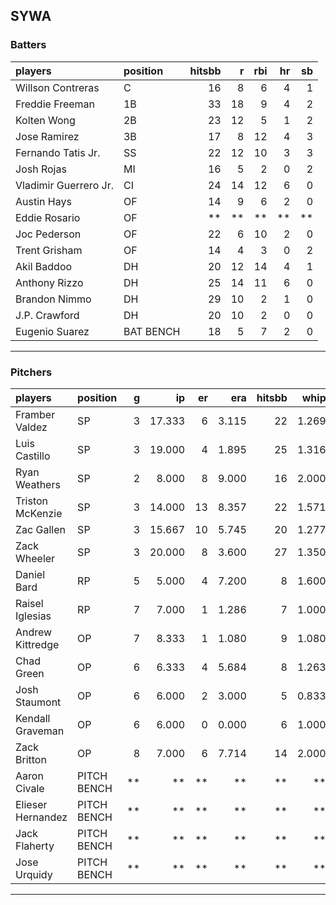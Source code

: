 ## SYWA

### Batters

 
|players               |position  | hitsbb|  r| rbi| hr| sb| 
|:---------------------|:---------|------:|--:|---:|--:|--:| 
|Willson Contreras     |C         |     16|  8|   6|  4|  1| 
|Freddie Freeman       |1B        |     33| 18|   9|  4|  2| 
|Kolten Wong           |2B        |     23| 12|   5|  1|  2| 
|Jose Ramirez          |3B        |     17|  8|  12|  4|  3| 
|Fernando Tatis Jr.    |SS        |     22| 12|  10|  3|  3| 
|Josh Rojas            |MI        |     16|  5|   2|  0|  2| 
|Vladimir Guerrero Jr. |CI        |     24| 14|  12|  6|  0| 
|Austin Hays           |OF        |     14|  9|   6|  2|  0| 
|Eddie Rosario         |OF        |     **| **|  **| **| **| 
|Joc Pederson          |OF        |     22|  6|  10|  2|  0| 
|Trent Grisham         |OF        |     14|  4|   3|  0|  2| 
|Akil Baddoo           |DH        |     20| 12|  14|  4|  1| 
|Anthony Rizzo         |DH        |     25| 14|  11|  6|  0| 
|Brandon Nimmo         |DH        |     29| 10|   2|  1|  0| 
|J.P. Crawford         |DH        |     20| 10|   2|  0|  0| 
|Eugenio Suarez        |BAT BENCH |     18|  5|   7|  2|  0| 


* * *

### Pitchers

 
|players           |position    |  g|     ip| er|   era| hitsbb|  whip| so|  w| sv| 
|:-----------------|:-----------|--:|------:|--:|-----:|------:|-----:|--:|--:|--:| 
|Framber Valdez    |SP          |  3| 17.333|  6| 3.115|     22| 1.269| 14|  2|  0| 
|Luis Castillo     |SP          |  3| 19.000|  4| 1.895|     25| 1.316| 25|  2|  0| 
|Ryan Weathers     |SP          |  2|  8.000|  8| 9.000|     16| 2.000|  6|  0|  0| 
|Triston McKenzie  |SP          |  3| 14.000| 13| 8.357|     22| 1.571| 11|  0|  0| 
|Zac Gallen        |SP          |  3| 15.667| 10| 5.745|     20| 1.277| 20|  0|  0| 
|Zack Wheeler      |SP          |  3| 20.000|  8| 3.600|     27| 1.350| 20|  2|  0| 
|Daniel Bard       |RP          |  5|  5.000|  4| 7.200|      8| 1.600|  6|  1|  2| 
|Raisel Iglesias   |RP          |  7|  7.000|  1| 1.286|      7| 1.000| 10|  1|  3| 
|Andrew Kittredge  |OP          |  7|  8.333|  1| 1.080|      9| 1.080|  9|  1|  0| 
|Chad Green        |OP          |  6|  6.333|  4| 5.684|      8| 1.263|  9|  1|  0| 
|Josh Staumont     |OP          |  6|  6.000|  2| 3.000|      5| 0.833|  6|  1|  0| 
|Kendall Graveman  |OP          |  6|  6.000|  0| 0.000|      6| 1.000| 12|  2|  2| 
|Zack Britton      |OP          |  8|  7.000|  6| 7.714|     14| 2.000|  5|  0|  0| 
|Aaron Civale      |PITCH BENCH | **|     **| **|    **|     **|    **| **| **| **| 
|Elieser Hernandez |PITCH BENCH | **|     **| **|    **|     **|    **| **| **| **| 
|Jack Flaherty     |PITCH BENCH | **|     **| **|    **|     **|    **| **| **| **| 
|Jose Urquidy      |PITCH BENCH | **|     **| **|    **|     **|    **| **| **| **| 


* * *


